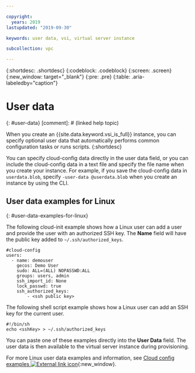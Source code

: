 ```yaml
---

copyright:
  years: 2019
lastupdated: "2019-09-30"

keywords: user data, vsi, virtual server instance

subcollection: vpc

---
```


{:shortdesc: .shortdesc}
{:codeblock: .codeblock}
{:screen: .screen}
{:new_window: target="_blank"}
{:pre: .pre}
{:table: .aria-labeledby="caption"}

# User data
{: #user-data}
[comment]: # (linked help topic)

When you create an {{site.data.keyword.vsi_is_full}} instance, you can specify optional user data that automatically performs common configuration tasks or runs scripts.
{:shortdesc}

You can specify cloud-config data directly in the user data field, or you can include the cloud-config data in a text file and specify the file name when you create your instance. For example, if you save the cloud-config data in `userdata.blob`, specify `-user-data @userdata.blob` when you create an instance by using the CLI.

## User data examples for Linux 
{: #user-data-examples-for-linux}

The following cloud-init example shows how a Linux user can add a user and provide the user with an authorized SSH key. The **Name** field will have the public key added to `~/.ssh/authorized_keys`. 


<pre class="codeblock"><code class="hljs">#cloud-config
users:
  - name: demouser
    gecos: Demo User
    sudo: ALL=(ALL) NOPASSWD:ALL
    groups: users, admin
    ssh_import_id: None
    lock_passwd: true
    ssh_authorized_keys:
        - &lt;ssh public key&gt;
</code></pre>

The following shell script example shows how a Linux user can add an SSH key for the current user.

<pre class="codeblock"><code class="hljs">#!/bin/sh
echo &lt;sshKey&gt; &gt; ~/.ssh/authorized_keys
</code></pre>

You can paste one of these examples directly into the **User Data** field. The user data is then available to the virtual server instance during provisioning.

For more Linux user data examples and information, see [Cloud config examples ![External link icon](../icons/launch-glyph.svg "External link icon")](https://cloudinit.readthedocs.io/en/latest/topics/examples.html){:new_window}.
